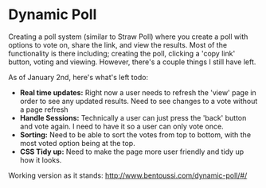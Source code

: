 Dynamic Poll
==============

Creating a poll system (similar to Straw Poll) where you create a poll with options to vote on, share the link, and view the results. Most of the functionality is there including; creating the poll, clicking a 'copy link' button, voting and viewing. However, there's a couple things I still have left.

As of January 2nd, here's what's left todo:

- **Real time updates:** Right now a user needs to refresh the 'view' page in order to see any updated results. Need to see changes to a vote without a page refresh
- **Handle Sessions:** Technically a user can just press the 'back' button and vote again. I need to have it so a user can only vote once.
- **Sorting:** Need to be able to sort the votes from top to bottom, with the most voted option being at the top.
- **CSS Tidy up:** Need to make the page more user friendly and tidy up how it looks. 

Working version as it stands: http://www.bentoussi.com/dynamic-poll/#/